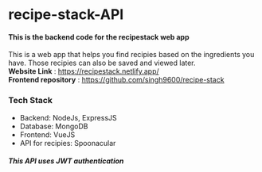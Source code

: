 # recipe-stack-API

#### This is the backend code for the recipestack web app
This is a web app that helps you find recipies based on the ingredients you have. Those recipies can also be saved and viewed later.\
**Website Link** : https://recipestack.netlify.app/ \
**Frontend repository** : https://github.com/singh9600/recipe-stack

### Tech Stack
- Backend: NodeJs, ExpressJS
- Database: MongoDB
- Frontend: VueJS
- API for recipies: Spoonacular

##### This API uses JWT authentication
